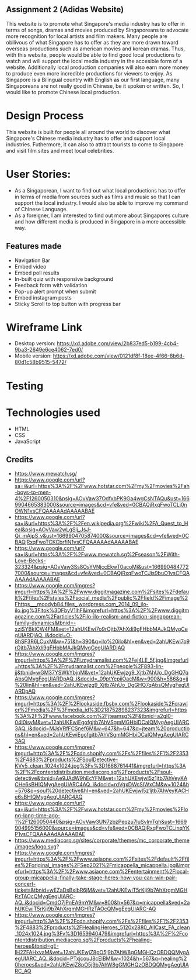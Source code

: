 ## Assignment 2 (Adidas Website)

This website is to promote what Singapore's media industry has to offer in terms of songs, dramas and movies produced by Singaporeans to advocate more recognition for local artists and film makers. Many people are obilivous of what Singapore has to offer as they are more drawn toward overseas productions such as american movies and korean dramas. Thus, with this website, people would be able to find good local productions to watch and will support the local media industry in the accesible form of a website. Additionally local production companies will also earn more money to produce even more incredible productions for viewers to enjoy. As Singapore is a Bilingual country with English as our first language, many Singaporeans are not really good in Chinese, be it spoken or written. So, I would like to promote Chinese local production.

# Design Process

This website is built for people all around the world to discover what Singapore's Chinese media industry has to offer and support local industries. Futhermore, it can also to attract tourists to come to Singapore and visit film sites and meet local celebrities.

# User Stories:

- As a Singaporean, I want to find out what local productions has to offer in terms of media from sources such as films and music so that I can support the local industry. I would also be able to improve my command of Chinese Language.
- As a foreigner, I am interested to find out more about Singapores culture and how different media is produced in Singapore in a more accessible way.

## Features made

- Navigation Bar
- Embed video
- Embed poll results
- In-built quiz with responsive background
- Feedback form with validation
- Pop-up alert prompt when submit
- Embed instagram posts
- Sticky Scroll to top button with progress bar

# Wireframe Link

- Desktop version: https://xd.adobe.com/view/2b837ed5-b199-4cb4-9ba3-2649e6ce4062-7ed0/
- Mobile version: https://xd.adobe.com/view/0121df8f-18ee-4f66-8b6d-80d1c58b9515-5472/

# Testing

# Technologies used

- HTML
- CSS
- JavaScript

## Credits

- https://www.mewatch.sg/
- https://www.google.com/url?sa=i&url=https%3A%2F%2Fwww.hotstar.com%2Fmy%2Fmovies%2Fah-boys-to-men-4%2F1260050310&psig=AOvVaw37OdfxbPK9Ga4wgCsNTAQu&ust=1669904665383000&source=images&cd=vfe&ved=0CBAQjRxqFwoTCLj0nOWN1vsCFQAAAAAdAAAAABAE
- https://www.google.com/url?sa=i&url=https%3A%2F%2Fen.wikipedia.org%2Fwiki%2FA_Quest_to_Heal&psig=AOvVaw2wLgSlj_JsJ-Qi_mAjpS_v&ust=1669904705874000&source=images&cd=vfe&ved=0CBAQjRxqFwoTCKCbrfiN1vsCFQAAAAAdAAAAABAE
- https://www.google.com/url?sa=i&url=https%3A%2F%2Fwww.mewatch.sg%2Fseason%2FWith-Love-Becks-323324&psig=AOvVaw3Ss8OsYVNjccEkwT0acoMi&ust=1669904847727000&source=images&cd=vfe&ved=0CBAQjRxqFwoTCJis9buO1vsCFQAAAAAdAAAAABAE
- https://www.google.com/imgres?imgurl=https%3A%2F%2Fwww.diggitmagazine.com%2Fsites%2Fdefault%2Ffiles%2Fstyles%2Fsocial_media%2Fpublic%2Ffield%2Fimage%2Fhttps___moodyb84.files_.wordpress.com_2014_09_ilo-ilo.jpg%3Fitok%3DFbyV1lhF&imgrefurl=https%3A%2F%2Fwww.diggitmagazine.com%2Farticles%2Filo-ilo-realism-and-fiction-singaporean-family-dynamics&tbnid=-xziSYBkICW4FM&vet=12ahUKEwi7o9rOjtb7AhXdi9gFHbbMAJkQMygCegUIARDjAQ..i&docid=O-8hSF3R6LCuxM&w=751&h=390&q=ilo%20ilo&hl=en&ved=2ahUKEwi7o9rOjtb7AhXdi9gFHbbMAJkQMygCegUIARDjAQ
- https://www.google.com/imgres?imgurl=https%3A%2F%2Fi.mydramalist.com%2Fej4LE_5f.jpg&imgrefurl=https%3A%2F%2Fmydramalist.com%2Fpeople%2F893-lin-jj&tbnid=wGM37YSWkYbjnM&vet=12ahUKEwjzg9_Xjtb7AhUo_DgGHQ7qAbsQMygFegUIARDpAQ..i&docid=_09ptYepiiOacM&w=900&h=586&q=jj%20lin&hl=en&ved=2ahUKEwjzg9_Xjtb7AhUo_DgGHQ7qAbsQMygFegUIARDpAQ
- https://www.google.com/imgres?imgurl=https%3A%2F%2Flookaside.fbsbx.com%2Flookaside%2Fcrawler%2Fmedia%2F%3Fmedia_id%3D218752898237323&imgrefurl=https%3A%2F%2Fwww.facebook.com%2Fjteamsg%2F&tbnid=a2gI0-04I0isyM&vet=12ahUKEwiEgofgjtb7AhVSgmMGHbiDCaIQMygAegUIARC3AQ..i&docid=MJsVRfFCSnef6M&w=647&h=647&q=jteam%20productions&hl=en&ved=2ahUKEwiEgofgjtb7AhVSgmMGHbiDCaIQMygAegUIARC3AQ
- https://www.google.com/imgres?imgurl=http%3A%2F%2Fcdn.shopify.com%2Fs%2Ffiles%2F1%2F2353%2F4883%2Fproducts%2FSoulDetective-KVv5_clean_1024x1024.jpg%3Fv%3D1668761441&imgrefurl=https%3A%2F%2Fcontentdistribution.mediacorp.sg%2Fproducts%2Fsoul-detective&tbnid=Ae9JAdW9hEcYFM&vet=12ahUKEwjwl5z1jtb7AhVeyKACHe6sBHIQMygAegUIARC4AQ..i&docid=rdVgxDWcSIWxCM&w=1024&h=576&q=soul%20detective&hl=en&ved=2ahUKEwjwl5z1jtb7AhVeyKACHe6sBHIQMygAegUIARC4AQ
- https://www.google.com/url?sa=i&url=https%3A%2F%2Fwww.hotstar.com%2Fmy%2Fmovies%2Flong-long-time-ago-1%2F1260050440&psig=AOvVaw3UN7zbzPeqzu7luSvlmTqh&ust=1669904995156000&source=images&cd=vfe&ved=0CBAQjRxqFwoTCLinqYKP1vsCFQAAAAAdAAAAABAE
- https://www.mediacorp.sg/sites/corporate/themes/mc_corporate_theme/images/logo.svg?
- https://www.google.com/imgres?imgurl=https%3A%2F%2Fwww.asiaone.com%2Fsites%2Fdefault%2Ffiles%2Foriginal_images%2FSep2021%2Fmicappella_micappella.jpg&imgrefurl=https%3A%2F%2Fwww.asiaone.com%2Fentertainment%2Flocal-group-micappella-finally-take-stage-heres-how-you-can-win-pair-concert-tickets&tbnid=wEZaDsBxIbR6jM&vet=12ahUKEwiT5rKij9b7AhXrgmMGHRzTAOcQMygEegUIARC-AQ..i&docid=CmdO7jPnEA9mYM&w=800&h=567&q=micappella&ved=2ahUKEwiT5rKij9b7AhXrgmMGHRzTAOcQMygEegUIARC-AQ
- https://www.google.com/imgres?imgurl=http%3A%2F%2Fcdn.shopify.com%2Fs%2Ffiles%2F1%2F2353%2F4883%2Fproducts%2FHealingHeroes_5120x2880_AllCast_FA_clean_1024x1024.jpg%3Fv%3D1659940479&imgrefurl=https%3A%2F%2Fcontentdistribution.mediacorp.sg%2Fproducts%2Fhealing-heroes&tbnid=gE-IH2ZFAHxvaM&vet=12ahUKEwjZ8pO5j9b7AhW8gGMGHQzOBDQQMygAegUIARC_AQ..i&docid=PTxjcouJ8cElBM&w=1024&h=567&q=healing%20heroes&ved=2ahUKEwjZ8pO5j9b7AhW8gGMGHQzOBDQQMygAegUIARC_AQ

